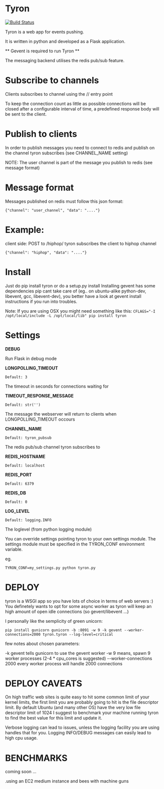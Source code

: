 Tyron
======

[![Build Status](https://travis-ci.org/tbarbugli/tyron.png?cache=0)](https://travis-ci.org/tbarbugli/tyron)

Tyron is a web app for events pushing.

It is written in python and developed as a Flask application.

** Gevent is required to run Tyron **

The messaging backend utilises the redis pub/sub feature.


Subscribe to channels
====================
Clients subscribes to channel using the /<channel>/ entry point

To keep the connection count as little as possible connections will
be closed after a configurable interval of time, a predefined response body
will be sent to the client.


Publish to clients
==================
In order to publish messages you need to connect to redis and publish
on the channel tyron subscribes (see CHANNEL_NAME setting)

NOTE: The user channel is part of the message you publish to redis (see message format)

Message format
==============
Messages published on redis must follow this json format:

`{"channel": "user_channel", "data": "...."}`


Example:
========

client side: POST to /hiphop/
tyron subscribes the client to hiphop channel

`{"channel": "hiphop", "data": "...."}`


Install
=======

Just do pip install tyron or do a setup.py install
Installing gevent has some dependencies pip cant take care of (eg.. on ubuntu-alike python-dev, libevent, gcc, libevent-dev), you better have a look at gevent install instructions if you run into troubles.

Note: If you are using OSX you might need something like this:
`CFLAGS="-I /opt/local/include -L /opt/local/lib" pip install tyron`

Settings
======== 

**DEBUG**

Run Flask in debug mode

**LONGPOLLING_TIMEOUT**

`Default: 3`

The timeout in seconds for connections waiting for 

**TIMEOUT\_RESPONSE_MESSAGE**

`Default: str('')`

The message the webserver will return to clients when LONGPOLLING_TIMEOUT occours

**CHANNEL_NAME**

`Default: tyron_pubsub`

The redis pub/sub channel tyron subscribes to

**REDIS_HOSTNAME**

`Default: localhost`


**REDIS_PORT**

`Default: 6379`


**REDIS_DB**

`Default: 0`


**LOG_LEVEL**

`Default: logging.INFO`

The loglevel (from python logging module)

You can override settings pointing tyron to your own settings module.
The settings module must be specified in the TYRON_CONF environment variable.

eg.

`TYRON_CONF=my_settings.py python tyron.py`


DEPLOY
======

tyron is a WSGI app so you have lots of choice in terms of web servers :)
You definetely wants to opt for some async worker as tyron will keep an high amount of open idle connections (so gevent/libevent ...)

I personally like the semplicity of green unicorn:


`
pip install gunicorn
gunicorn -b :8091 -w 9 -k gevent --worker-connections=2000 tyron.tyron --log-level=critical
`   

few notes about chosen parameters:

-k gevent tells gunicorn to use the gevent worker
-w 9 means, spawn 9 worker processes (2-4 * cpu_cores is suggested)
--worker-connections 2000 every worker process will handle 2000 connections


DEPLOY CAVEATS
==============

On high traffic web sites is quite easy to hit some common limit of your kernel
limits, the first limit you are probably going to hit is the file descriptor limit.
By default Ubuntu (and many other OS) have the very low file descriptor limit of 1024
I suggest to benchmark your machine running tyron to find the best value for this limit and update it.

Verbose logging can lead to issues, unless the logging facility you are using handles that for you.
Logging INFO/DEBUG messages can easily lead to high cpu usage.


BENCHMARKS
==========

coming soon ...

.using an EC2 medium instance and bees with machine guns





